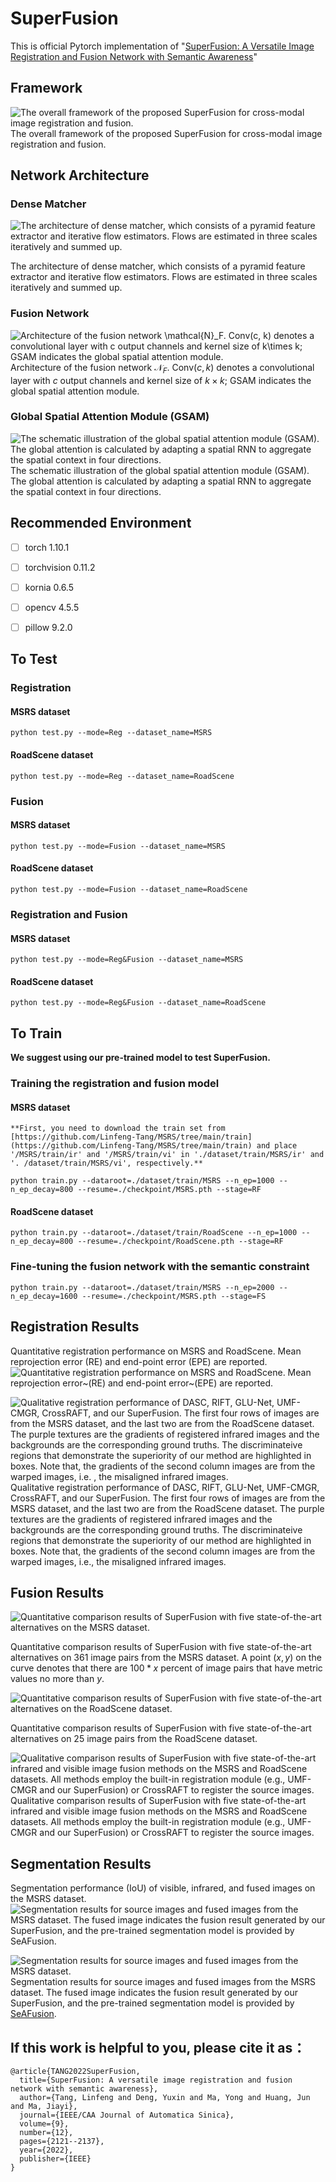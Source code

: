 


#  SuperFusion

This is official Pytorch implementation of "[SuperFusion: A Versatile Image Registration and Fusion Network with Semantic Awareness](https://ieeexplore.ieee.org/document/9970457)"

## Framework
![The overall framework of the proposed SuperFusion for cross-modal image registration and fusion.](https://github.com/Linfeng-Tang/SuperFusion/blob/main/Figure/Overframe.jpg)
The overall framework of the proposed SuperFusion for cross-modal image registration and fusion.

## Network Architecture
### Dense Matcher
![The architecture of dense matcher, which consists of a pyramid feature extractor and iterative flow estimators. Flows are estimated in three scales iteratively and summed up.](https://github.com/Linfeng-Tang/SuperFusion/blob/main/Figure/DenseMatcher.jpg)

The architecture of dense matcher, which consists of a pyramid feature extractor and iterative flow estimators. Flows are estimated in three scales iteratively and summed up.
### Fusion Network
![Architecture of the fusion network $\mathcal{N}_F$. Conv($c, k$) denotes a convolutional layer with $c$ output channels and kernel size of $k\times k$; GSAM indicates the global spatial attention module.](https://github.com/Linfeng-Tang/SuperFusion/blob/main/Figure/FusionNet.jpg)
Architecture of the fusion network $\mathcal{N}_F$. Conv($c, k$) denotes a convolutional layer with $c$ output channels and kernel size of $k\times k$; GSAM indicates the global spatial attention module.

### Global Spatial Attention Module (GSAM)
![The schematic illustration of the global spatial attention module (GSAM). The global attention is calculated by adapting a spatial RNN to aggregate the spatial context in four directions.](https://github.com/Linfeng-Tang/SuperFusion/blob/main/Figure/SAM.jpg)
The schematic illustration of the global spatial attention module (GSAM). The global attention is calculated by adapting a spatial RNN to aggregate the spatial context in four directions.

## Recommended Environment

 - [ ] torch  1.10.1 
 - [ ] torchvision 0.11.2 
 - [ ] kornia 0.6.5
 - [ ] opencv  4.5.5 
 - [ ] pillow  9.2.0
 

## To Test
### Registration
#### MSRS dataset
    python test.py --mode=Reg --dataset_name=MSRS 
#### RoadScene dataset    
    python test.py --mode=Reg --dataset_name=RoadScene
    
 ### Fusion 
#### MSRS dataset
    python test.py --mode=Fusion --dataset_name=MSRS 
#### RoadScene dataset    
    python test.py --mode=Fusion --dataset_name=RoadScene
    
### Registration and Fusion 
#### MSRS dataset
    python test.py --mode=Reg&Fusion --dataset_name=MSRS 
#### RoadScene dataset    
    python test.py --mode=Reg&Fusion --dataset_name=RoadScene
 
## To Train
**We suggest using our pre-trained model to test SuperFusion.**
### Training the registration and fusion model 
#### MSRS dataset
    **First, you need to download the train set from [https://github.com/Linfeng-Tang/MSRS/tree/main/train](https://github.com/Linfeng-Tang/MSRS/tree/main/train) and place '/MSRS/train/ir' and '/MSRS/train/vi' in './dataset/train/MSRS/ir' and '. /dataset/train/MSRS/vi', respectively.**
    
    python train.py --dataroot=./dataset/train/MSRS --n_ep=1000 --n_ep_decay=800 --resume=./checkpoint/MSRS.pth --stage=RF
#### RoadScene dataset    
    python train.py --dataroot=./dataset/train/RoadScene --n_ep=1000 --n_ep_decay=800 --resume=./checkpoint/RoadScene.pth --stage=RF
    
### Fine-tuning the fusion network with the semantic constraint
    python train.py --dataroot=./dataset/train/MSRS --n_ep=2000 --n_ep_decay=1600 --resume=./checkpoint/MSRS.pth --stage=FS


## Registration Results
Quantitative registration performance on MSRS and RoadScene. Mean reprojection error (RE) and end-point error (EPE) are reported.
![Quantitative registration performance on MSRS and RoadScene. Mean reprojection error~(RE) and end-point error~(EPE) are reported.](https://github.com/Linfeng-Tang/SuperFusion/blob/main/Figure/Reg-table.jpg)


![Qualitative registration performance of DASC, RIFT, GLU-Net, UMF-CMGR, CrossRAFT, and our SuperFusion. The first four rows of images are from the MSRS dataset, and the last two are from the RoadScene dataset. The purple textures are the gradients of registered infrared images and the backgrounds are the corresponding ground truths. The discriminateive regions that demonstrate the superiority of our method are highlighted in boxes. Note that, the gradients of the second column images are from the warped images, i.e. , the misaligned infrared images.](https://github.com/Linfeng-Tang/SuperFusion/blob/main/Figure/Reg.jpg)
Qualitative registration performance of DASC, RIFT, GLU-Net, UMF-CMGR, CrossRAFT, and our SuperFusion. The first four rows of images are from the MSRS dataset, and the last two are from the RoadScene dataset. The purple textures are the gradients of registered infrared images and the backgrounds are the corresponding ground truths. The discriminateive regions that demonstrate the superiority of our method are highlighted in boxes. Note that, the gradients of the second column images are from the warped images, i.e., the misaligned infrared images.

## Fusion Results
![Quantitative comparison results of SuperFusion with five state-of-the-art alternatives on the MSRS dataset.](https://github.com/Linfeng-Tang/SuperFusion/blob/main/Figure/MSRS.jpg)

Quantitative comparison results of SuperFusion with five state-of-the-art alternatives on $361$ image pairs from the MSRS dataset. A point $(x, y)$ on the curve denotes that there are $100 * x$ percent of image pairs that have metric values no more than $y$.

![Quantitative comparison results of SuperFusion with five state-of-the-art alternatives on the RoadScene dataset.](https://github.com/Linfeng-Tang/SuperFusion/blob/main/Figure/RoadScene.jpg)

Quantitative comparison results of SuperFusion with five state-of-the-art alternatives on $25$ image pairs from the RoadScene dataset.

![Qualitative comparison results of SuperFusion with five state-of-the-art infrared and visible image fusion methods on the MSRS and RoadScene datasets. All methods employ the built-in registration module (e.g., UMF-CMGR and our SuperFusion) or CrossRAFT to register the source images.](https://github.com/Linfeng-Tang/SuperFusion/blob/main/Figure/Fusion.jpg)
Qualitative comparison results of SuperFusion with five state-of-the-art infrared and visible image fusion methods on the MSRS and RoadScene datasets. All methods employ the built-in registration module (e.g., UMF-CMGR and our SuperFusion) or CrossRAFT to register the source images.


## Segmentation Results
Segmentation performance (IoU) of visible, infrared, and fused images on the MSRS dataset.
![Segmentation results for source images and fused images from the MSRS dataset.  The fused image indicates the fusion result generated by our SuperFusion, and the pre-trained segmentation model is provided by SeAFusion.](https://github.com/Linfeng-Tang/SuperFusion/blob/main/Figure/Segmentation-table.jpg)


![Segmentation results for source images and fused images from the MSRS dataset. ](https://github.com/Linfeng-Tang/SuperFusion/blob/main/Figure/Segmentation.jpg)
Segmentation results for source images and fused images from the MSRS dataset.  The fused image indicates the fusion result generated by our SuperFusion, and the pre-trained segmentation model is provided by [SeAFusion](https://github.com/Linfeng-Tang/SeAFusion).




## If this work is helpful to you, please cite it as：
```
@article{TANG2022SuperFusion,
  title={SuperFusion: A versatile image registration and fusion network with semantic awareness},
  author={Tang, Linfeng and Deng, Yuxin and Ma, Yong and Huang, Jun and Ma, Jiayi},
  journal={IEEE/CAA Journal of Automatica Sinica},
  volume={9},
  number={12},
  pages={2121--2137},
  year={2022},
  publisher={IEEE}
}
```
